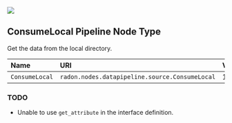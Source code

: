 ![](https://img.shields.io/badge/Status:-RELEASED-green)

## ConsumeLocal Pipeline Node Type

Get the data from the local directory.

| Name | URI | Version | Derived From |
|:---- |:--- |:------- |:------------ |
| `ConsumeLocal` | `radon.nodes.datapipeline.source.ConsumeLocal` | 1.0.0 | `radon.nodes.datapipeline.source.ConsumeDataEndPoint` |

### TODO

- Unable to use `get_attribute` in the interface definition.
